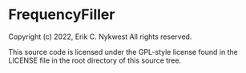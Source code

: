 # FrequencyFiller

Copyright (c) 2022, Erik C. Nykwest
All rights reserved.

This source code is licensed under the GPL-style license found in the
LICENSE file in the root directory of this source tree.